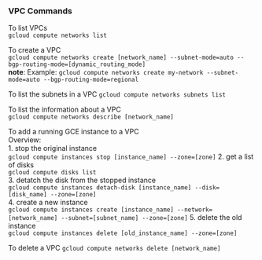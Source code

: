 ### VPC Commands

To list VPCs  
`gcloud compute networks list`

To create a VPC  
`gcloud compute networks create [network_name] --subnet-mode=auto --bgp-routing-mode=[dynamic_routing_mode]`  
**note**: Example: `gcloud compute networks create my-network --subnet-mode=auto --bgp-routing-mode=regional`  

To list the subnets in a VPC
`gcloud compute networks subnets list`

To list the information about a VPC  
`gcloud compute networks describe [network_name]`  

To add a running GCE instance to a VPC  
Overview:  
    1. stop the original instance  
    `gcloud compute instances stop [instance_name] --zone=[zone]`
    2. get a list of disks  
    `gcloud compute disks list`     
    3. detatch the disk from the stopped instance  
    `gcloud compute instances detach-disk [instance_name] --disk=[disk_name] --zone=[zone]`  
    4. create a new instance  
    `gcloud compute instances create [instance_name] --network=[network_name] --subnet=[subnet_name] --zone=[zone]`
    5. delete the old instance  
    `gcloud compute instances delete [old_instance_name] --zone=[zone]`

To delete a VPC 
`gcloud compute networks delete [network_name]`



